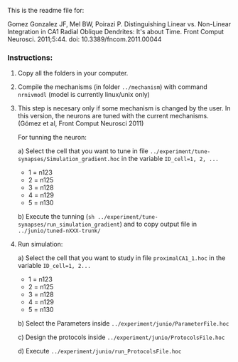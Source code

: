 This is the readme file for:

Gomez Gonzalez JF, Mel BW, Poirazi P. Distinguishing Linear vs. Non-Linear Integration in CA1 Radial Oblique Dendrites: It's about Time. Front Comput Neurosci. 2011;5:44. doi: 10.3389/fncom.2011.00044

### Instructions:

1. Copy all the folders in your computer.
2. Compile the mechanisms (in folder `../mechanism`) with command `nrnivmodl` (model is currently linux/unix only)
3. This step is necesary only if some mechanism is changed by the user. In this version, the neurons are tuned with the current mechanisms.(Gómez et al, Front Comput Neurosci 2011)

   For tunning the neuron:
 
   a) Select the cell that you want to tune in file `../experiment/tune-synapses/Simulation_gradient.hoc` in the variable `ID_cell=1, 2, ...`
   - 1 = n123
   - 2 = n125
   - 3 = n128
   - 4 = n129
   - 5 = n130
  
   b) Execute the tunning (`sh ../experiment/tune-synapses/run_simulation_gradient`) and to copy output file in `../junio/tuned-nXXX-trunk/`
4. Run simulation:

   a) Select the cell that you want to study in file `proximalCA1_1.hoc` in the variable `ID_cell=1, 2...`
   - 1 = n123
   - 2 = n125
   - 3 = n128
   - 4 = n129
   - 5 = n130

    b) Select the Parameters inside `../experiment/junio/ParameterFile.hoc`

    c) Design the protocols inside `../experiment/junio/ProtocolsFile.hoc`

    d) Execute `../experiment/junio/run_ProtocolsFile.hoc`
